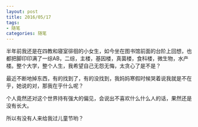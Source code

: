 ```yaml
---
layout: post
title: 2016/05/17
tags:
- 随笔
categories: 随笔
---
```

半年前我还是在四教和寝室徘徊的小女生，如今坐在图书馆前面的台阶上回想，也都把脚印印满了一综AB，二综，主楼，基因楼，真菌楼，食科楼，微生物，水产楼。整个大学，整个人生，我希望自己无怨无悔，太贪心了是不是？ 

最近不断地掉东西，有的找到了，有的没找到，我妈妈寒假时候哭着说我就是不在乎，她说的对，那我在乎什么呢？ 

个人竟然还对这个世界持有强大的偏见，会说出不喜欢什么什么人的话，果然还是没有长大。 

所以有没有人来给我过儿童节哟？